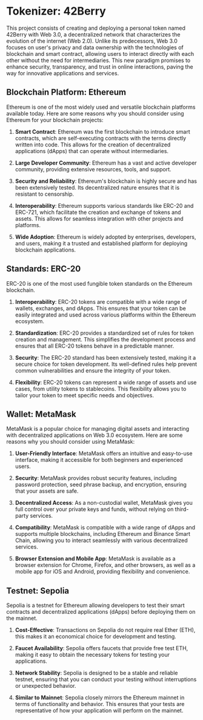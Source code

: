 # Tokenizer: 42Berry

This project consists of creating and deploying a personal token named 42Berry with Web 3.0, a decentralized network that characterizes the evolution of the internet (Web 2.0).
Unlike its predecessors, Web 3.0 focuses on user's privacy and data ownership with the technologies of blockchain and smart contract, allowing users to interact directly with each other without the need for intermediaries. 
This new paradigm promises to enhance security, transparency, and trust in online interactions, paving the way for innovative applications and services.


## Blockchain Platform: Ethereum

Ethereum is one of the most widely used and versatile blockchain platforms available today. Here are some reasons why you should consider using Ethereum for your blockchain projects:

1. **Smart Contract**: Ethereum was the first blockchain to introduce smart contracts, which are self-executing contracts with the terms directly written into code. This allows for the creation of decentralized applications (dApps) that can operate without intermediaries.

2. **Large Developer Community**: Ethereum has a vast and active developer community, providing extensive resources, tools, and support.

3. **Security and Reliability**: Ethereum's blockchain is highly secure and has been extensively tested. Its decentralized nature ensures that it is resistant to censorship.

4. **Interoperability**: Ethereum supports various standards like ERC-20 and ERC-721, which facilitate the creation and exchange of tokens and assets. This allows for seamless integration with other projects and platforms.

5. **Wide Adoption**: Ethereum is widely adopted by enterprises, developers, and users, making it a trusted and established platform for deploying blockchain applications.


## Standards: ERC-20

ERC-20 is one of the most used fungible token standards on the Ethereum blockchain. 

1. **Interoperability**: ERC-20 tokens are compatible with a wide range of wallets, exchanges, and dApps. This ensures that your token can be easily integrated and used across various platforms within the Ethereum ecosystem.

2. **Standardization**: ERC-20 provides a standardized set of rules for token creation and management. This simplifies the development process and ensures that all ERC-20 tokens behave in a predictable manner.

3. **Security**: The ERC-20 standard has been extensively tested, making it a secure choice for token development. Its well-defined rules help prevent common vulnerabilities and ensure the integrity of your token.

4. **Flexibility**: ERC-20 tokens can represent a wide range of assets and use cases, from utility tokens to stablecoins. This flexibility allows you to tailor your token to meet specific needs and objectives.


## Wallet: MetaMask

MetaMask is a popular choice for managing digital assets and interacting with decentralized applications on Web 3.0 ecosystem. Here are some reasons why you should consider using MetaMask:

1. **User-Friendly Interface**: MetaMask offers an intuitive and easy-to-use interface, making it accessible for both beginners and experienced users.

2. **Security**: MetaMask provides robust security features, including password protection, seed phrase backup, and encryption, ensuring that your assets are safe.

3. **Decentralized Access**: As a non-custodial wallet, MetaMask gives you full control over your private keys and funds, without relying on third-party services.

4. **Compatibility**: MetaMask is compatible with a wide range of dApps and supports multiple blockchains, including Ethereum and Binance Smart Chain, allowing you to interact seamlessly with various decentralized services.

5. **Browser Extension and Mobile App**: MetaMask is available as a browser extension for Chrome, Firefox, and other browsers, as well as a mobile app for iOS and Android, providing flexibility and convenience.


## Testnet: Sepolia

Sepolia is a testnet for Ethereum allowing developers to test their smart contracts and decentralized applications (dApps) before deploying them on the mainnet.

1. **Cost-Effective**: Transactions on Sepolia do not require real Ether (ETH), this makes it an economical choice for development and testing.

2. **Faucet Availability**: Sepolia offers faucets that provide free test ETH, making it easy to obtain the necessary tokens for testing your applications.

3. **Network Stability**: Sepolia is designed to be a stable and reliable testnet, ensuring that you can conduct your testing without interruptions or unexpected behavior.

4. **Similar to Mainnet**: Sepolia closely mirrors the Ethereum mainnet in terms of functionality and behavior. This ensures that your tests are representative of how your application will perform on the mainnet.
